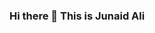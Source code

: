 ### Hi there 👋 This is Junaid Ali

<!--
**junaidali1/junaidali1** is a ✨ _special_ ✨ repository because its `README.md` (this file) appears on your GitHub profile.

Some ideas to get startup:

- 👯 Learned Python ...
- 🌱 Currently learning C++ ...
- 💬 Always available to help you
- 📫 Reach me: engr.junaid.ali1@gmail.com
- ⚡ Quote: The only place where "SUCCESS" comes before the "WORK" is in dictionary !...
-->
